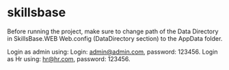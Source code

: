 # skillsbase

Before running the project, make sure to change path of the Data Directory in SkillsBase.WEB Web.config (DataDirectory section) to the AppData folder.

Login as admin using: Login: admin@admin.com, password: 123456. Login as Hr using: hr@hr.com, password: 123456.

